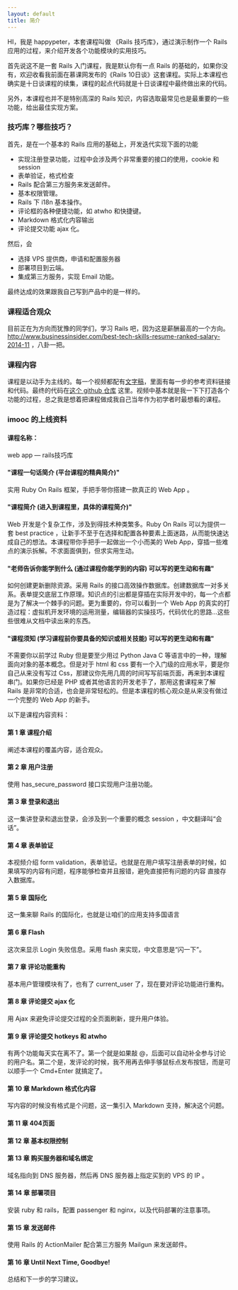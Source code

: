 ```yaml
---
layout: default
title: 简介
---
```

<!-- 第一句要开宗明义，说出这套课程是干啥的 -->
HI，我是 happypeter，本套课程叫做 《Rails 技巧库》，通过演示制作一个 Rails 应用的过程，来介绍开发各个功能模块的实用技巧。

<!-- https://laracasts.com/series/understanding-regular-expressions/episodes/1
Jeffery Way 的语气实在，有故事性，有充沛的感情。重视演示，保证生动性，具体性。
 -->
首先说这不是一套 Rails 入门课程，我是默认你有一点 Rails 的基础的，如果你没有，欢迎收看我前面在慕课网发布的《Rails 10日谈》这套课程。实际上本课程也确实是十日谈课程的续集，课程的起点代码就是十日谈课程中最终做出来的代码。

另外，本课程也并不是特别高深的 Rails 知识，内容选取最常见也是最重要的一些功能，给出最佳实现方案。

### 技巧库？哪些技巧？
首先，是在一个基本的 Rails 应用的基础上，开发迭代实现下面的功能

- 实现注册登录功能，过程中会涉及两个非常重要的接口的使用，cookie 和 session
- 表单验证，格式检查
- Rails 配合第三方服务来发送邮件。
- 基本权限管理。
- Rails 下 i18n 基本操作。
- 评论框的各种便捷功能，如 atwho 和快捷键。
- Markdown 格式化内容输出
- 评论提交功能 ajax 化。

然后，会

- 选择 VPS 提供商，申请和配置服务器
- 部署项目到云端。
- 集成第三方服务，实现 Email 功能。

最终达成的效果跟我自己写到产品中的是一样的。

### 课程适合观众

目前正在为方向而犹豫的同学们，学习 Rails 吧，因为这是薪酬最高的一个方向。 <http://www.businessinsider.com/best-tech-skills-resume-ranked-salary-2014-11> ，八卦一把。

### 课程内容
课程是以动手为主线的。每一个视频都配有[文字稿](http://happypeter.github.io/rails-tricks/)，里面有每一步的参考资料链接和代码。最终的代码在[这个 github 仓库](https://github.com/happypeter/rails-tricks) 这里。视频中基本就是我一下下打造各个功能的过程，总之我是想着把课程做成我自己当年作为初学者时最想看的课程。

### imooc 的上线资料

#### 课程名称：

web app — rails技巧库

#### "课程一句话简介 (平台课程的精典简介)"

实用 Ruby On Rails 框架，手把手带你搭建一款真正的 Web App 。

#### "课程简介 (进入到课程里，具体的课程简介)"

Web 开发是个复杂工作，涉及到得技术种类繁多。Ruby On Rails 可以为提供一套 best practice ，让新手不至于在选择和配置各种要素上面迷路，从而能快速达成自己的想法。本课程带你手把手一起做出一个小而美的 Web App，穿插一些难点的演示拆解。不求面面俱到，但求实用生动。

#### "老师告诉你能学到什么 (通过课程你能学到的内容) 可以写的更生动和有趣"

如何创建更新删除资源。采用 Rails 的接口高效操作数据库。创建数据库一对多关系。表单提交底层工作原理。知识点的引出都是穿插在实际开发中的，每一个点都是为了解决一个棘手的问题。更为重要的，你可以看到一个 Web App 的真实的打造过程：虚拟机开发环境的运用测量，编辑器的实操技巧，代码优化的思路...这些些很难从文档中读出来的东西。

#### "课程须知 (学习课程前你要具备的知识或相关技能) 可以写的更生动和有趣"

不需要你以前学过 Ruby 但是要至少用过 Python Java C 等语言中的一种，理解面向对象的基本概念。但是对于 html 和 css 要有一个入门级的应用水平，要是你自己从来没有写过 Css，那建议你先用几周的时间写写前端页面，再来到本课程串门。如果你已经是 PHP 或者其他语言的开发老手了，那用这套课程来了解 Rails 是非常的合适，也会是非常轻松的。但是本课程的核心观众是从来没有做过一个完整的 Web App 的新手。

以下是课程内容资料：

#### 第 1 章 课程介绍
阐述本课程的覆盖内容，适合观众。

#### 第 2 章 用户注册
使用 has_secure_password 接口实现用户注册功能。

#### 第 3 章 登录和退出
这一集讲登录和退出登录，会涉及到一个重要的概念 session ，中文翻译叫“会话”。

#### 第 4 章 表单验证
本视频介绍 form validation，表单验证。也就是在用户填写注册表单的时候，如果填写的内容有问题，程序能够检查并且报错，避免直接把有问题的内容 直接存入数据库。

#### 第 5 章 国际化
这一集来聊 Rails 的国际化，也就是让咱们的应用支持多国语言

#### 第 6 章 Flash
这次来显示 Login 失败信息。采用 flash 来实现，中文意思是“闪一下”。

#### 第 7 章 评论功能重构
基本用户管理模块有了，也有了 current_user 了，现在要对评论功能进行重构。

#### 第 8 章 评论提交 ajax 化
用 Ajax 来避免评论提交过程的全页面刷新，提升用户体验。

#### 第 9 章 评论提交 hotkeys 和 atwho
有两个功能每天实在离不了。第一个就是如果敲 @，后面可以自动补全参与讨论的用户名。第二个是，发评论的时候，我不用再去伸手够鼠标点发布按钮，而是可以顺手一个 Cmd+Enter 就搞定了。

#### 第 10 章 Markdown 格式化内容
写内容的时候没有格式是个问题，这一集引入 Markdown 支持，解决这个问题。

#### 第 11 章 404页面

#### 第 12 章 基本权限控制


#### 第 13 章 购买服务器和域名绑定
域名指向到 DNS 服务器，然后再 DNS 服务器上指定买到的 VPS 的 IP 。

#### 第 14 章 部署项目
安装 ruby 和 rails，配置 passenger 和 nginx，以及代码部署的注意事项。

#### 第 15 章 发送邮件
使用 Rails 的 ActionMailer 配合第三方服务 Mailgun 来发送邮件。

#### 第 16 章 Until Next Time, Goodbye!
总结和下一步的学习建议。
